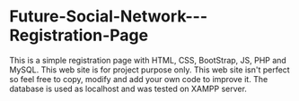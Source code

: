 # Future-Social-Network---Registration-Page
This is a simple registration page with HTML, CSS, BootStrap, JS, PHP and MySQL. This web site is for project purpose only. This web site isn't perfect so feel free to copy, modify and add your own code to improve it. The database is used as localhost and was tested on XAMPP server.
